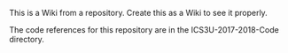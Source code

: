 This is a Wiki from a repository.  Create this as a Wiki to see it properly.

The code references for this repository are in the ICS3U-2017-2018-Code directory.
